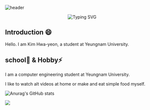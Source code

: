 <!-- Capsule Render 그라데이션 배경 (분홍색에서 보라색) -->
![header](https://capsule-render.vercel.app/api?type=waving&colorStart=FFB6C1&colorEnd=EE82EE&height=300&section=header&text=Welcome%20to%20Hwayeon's%20Github!&fontSize=50&fontColor=ffffff)

<!-- Vercel's SVG API 텍스트 애니메이션 (하늘색) -->
<p align="center">
  <img src="https://readme-typing-svg.demolab.com?font=Fira+Code&weight=600&size=30&duration=4000&pause=1000&color=87CEEB&center=true&vCenter=true&width=800&height=60&lines=Enjoy+Your+Visit!" alt="Typing SVG" />
</p>

## Introduction 😄
Hello.
I am Kim Hwa-yeon, a student at Yeungnam University.

## school🔭 & Hobby⚡
I am a computer engineering student at Yeungnam University.


I like to watch alt videos at home or make and eat simple food myself.

<!--
**kimhwayeon/kimhwayeon** is a ✨ _special_ ✨ repository because its `README.md` (this file) appears on your GitHub profile.

Here are some ideas to get you started:

- 🔭 I’m currently working on ...
- 🌱 I’m currently learning ...
- 👯 I’m looking to collaborate on ...
- 🤔 I’m looking for help with ...
- 💬 Ask me about ...
- 📫 How to reach me: ...
- 😄 Pronouns: ...
- ⚡ Fun fact: ...
-->



![Anurag's GitHub stats](https://github-readme-stats.vercel.app/api?username=anuraghazra&show_icons=true&theme=radical)


<a href="https://www.instagram.com/hwayeon_hada/" target="_blank"><img src="https://img.shields.io/badge/instagram-E4405F?style=flat-square&logo=instagram&logoColor=white"/></a>
